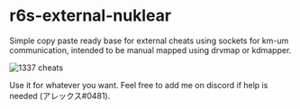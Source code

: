 # r6s-external-nuklear
Simple copy paste ready base for external cheats using sockets for km-um communication, intended to be manual mapped using drvmap or kdmapper.

![1337 cheats](https://i.gyazo.com/e18b2c306c94472e0953036825dcdf1a.png)

Use it for whatever you want. Feel free to add me on discord if help is needed (アレックス#0481).
